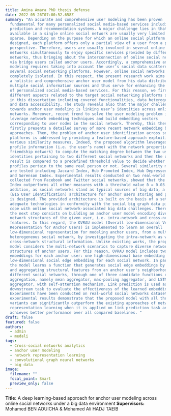 ```yaml
---
title: Amina Amara PhD thesis defense
date: 2022-05-26T07:00:52.658Z
summary: "An accurate and comprehensive user modeling has been proven
  fundamental for many personalized social media-based services including link
  prediction and recommendation systems. A major challenge lies in that data
  available in a single online social network are usually very limited and
  sparse. Depending on the purpose for which an online social platform is
  designed, each platform offers only a partial view of a user from a particular
  perspective. Therefore, users are usually involved in several online social
  networks simultaneously to enjoy specific services provided by different
  networks, thus bringing about the interconnection of online social networks
  via bridge users called anchor users. Accordingly, a comprehensive anchor user
  modeling requires taking into account the user’s social data scattered through
  several social networking platforms. However, online social networks are
  completely isolated. In this respect, the present research work aims to build
  a holistic and comprehensive anchor user model from his data distributed over
  multiple social information sources and thus serve for enhancing the quality
  of personalized social media-based services. For this reason, we first study
  different aspects related to the target social networking platforms selected
  in this dissertation including covered functionalities, data heterogeneity,
  and data accessibility. The study reveals also that the major challenge
  towards anchor user modeling is linking user’s identities across online social
  networks. Moreover, recent trend to solve the user modeling problem is to
  leverage network embedding techniques and build embedding vectors
  corresponding to user nodes in the social network. Thereby, this thesis
  firstly presents a detailed survey of more recent network embedding based
  approaches. Then, the problem of anchor user identification across social
  platforms is addressed by providing a feature-based approach exploiting
  various similarity measures. Indeed, the proposed algorithm leverages the
  profile information (i.e. the user’s name) with the network properties (i.e.
  friendship network) to compute the matching degree between the two user’s
  identities pertaining to two different social networks and then the obtained
  result is compared to a predefined threshold value to decide whether the two
  profiles pertain to the same real person or not. Several similarity measures
  are tested including Jaccard Index, Hub Promoted Index, Hub Depressed Index,
  and Sørenson Index. Experimental results conducted on two real-world datasets,
  collected from Facebook and Twitter social networks, showed that the Jaccard
  Index outperforms all other measures with a threshold value δ = 0.03. In
  addition, as social networks stand as typical sources of big data, a BIGUI
  (BIG User Identification) architecture for anchor users storing and processing
  is designed. The provided architecture is built on the basis of a set of
  adequate technologies in conformity with the social big graph data pipeline to
  cope with online social network-associated big data challenges. Thereafter,
  the next step consists on building an anchor user model encoding diverse
  network structures of the given user, i.e. intra-network and cross-network
  features. In this regard, the OVRAU model (Overall low-dimensional Vector
  Representation for Anchor Users) is implemented to learn an overall
  low-dimensional representation for modeling anchor users, from a multiplex
  heterogeneous social network, by investigating the intra-network as well as
  cross-network structural information. Unlike existing works, the proposed
  model considers the multi-network scenarios to capture diverse network
  structures of anchor users. For this reason, OVRAU model includes two types of
  embeddings for each anchor user: one high-dimensional base embedding and a
  low-dimensional social edge embedding for each social network. In particular,
  the model learns a function that generates social edge embeddings by sampling
  and aggregating structural features from an anchor user's neighborhood inside
  different social networks, through one of three candidate functions of
  aggregation, namely mean aggregator, max-pooling aggregator, and LSTM
  aggregator, with self-attention mechanism. Link prediction is used as a
  downstream task to evaluate the effectiveness of the learned embeddings.
  Experiments have been conducted on real-world social networks dataset and the
  experimental results demonstrate that the proposed model with all three
  variants can significantly outperform the existing approaches of network
  representation learning when it is applied on link prediction task and also
  achieves better performance over all compared baselines. "
draft: false
featured: false
authors:
  - admin
  - medali
tags:
  - Cross-social networks analytics
  - anchor user modeling
  - network representation learning
  - convolutional graph neural networks
  - big data
image:
  filename: ""
  focal_point: Smart
  preview_only: false
---
```


**Title:** A deep learning-based approach for anchor user modeling across online social networks under a big data environment
**Supervisors:** Mohamed BEN AOUICHA & Mohamed Ali HADJ TAEIB